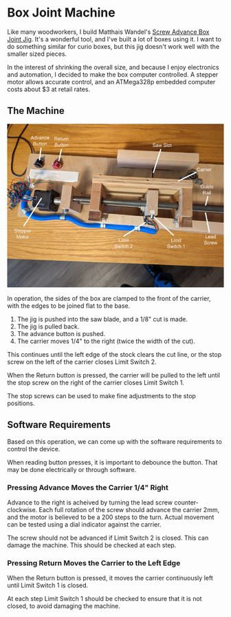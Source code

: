 # Box Joint Machine

Like many woodworkers, I build Matthais Wandel's [Screw Advance Box Joint Jig](https://woodgears.ca/box_joint/jig.html). It's a wonderful tool, and I've built a lot of boxes using it. I want to do something similar for curio boxes, but this jig doesn't work well with the smaller sized pieces.

In the interest of shrinking the overall size, and because I enjoy electronics and automation, I decided to make the box computer controlled. A stepper motor allows accurate control, and an ATMega328p embedded computer costs about $3 at retail rates.

## The Machine

![The Machine](BoxJoinMachine.png)

In operation, the sides of the box are clamped to the front of the carrier, with the edges to be joined flat to the base. 

1. The jig is pushed into the saw blade, and a 1/8" cut is made. 
2. The jig is pulled back.
3. The advance button is pushed.
4. The carrier moves 1/4" to the right (twice the width of the cut).

This continues until the left edge of the stock clears the cut line, or the stop screw on the left of the carrier closes Limit Switch 2.

When the Return button is pressed, the carrier will be pulled to the left until the stop screw on the right of the carrier closes Limit Switch 1.

The stop screws can be used to make fine adjustments to the stop positions.

## Software Requirements

Based on this operation, we can come up with the software requirements to control the device.

When reading button presses, it is important to debounce the button. That may be done electrically or through software.

### Pressing Advance Moves the Carrier 1/4" Right

Advance to the right is acheived by turning the lead screw counter-clockwise. Each full rotation of the screw should advance the carrier 2mm, and the motor is believed to be a 200 steps to the turn. Actual movement can be tested using a dial indicator against the carrier.

The screw should not be advanced if Limit Switch 2 is closed. This can damage the machine. This should be checked at each step.

### Pressing Return Moves the Carrier to the Left Edge

When the Return button is pressed, it moves the carrier continuously left until Limit Switch 1 is closed.

At each step Limit Switch 1 should be checked to ensure that it is not closed, to avoid damaging the machine.
